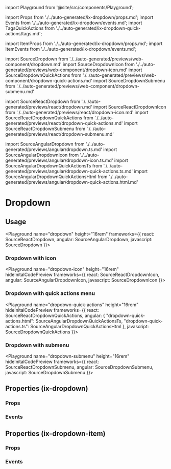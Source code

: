 import Playground from '@site/src/components/Playground';

import Props from './../auto-generated/ix-dropdown/props.md';
import Events from './../auto-generated/ix-dropdown/events.md';
import TagsQuickActions from './../auto-generated/ix-dropdown-quick-actions/tags.md';

import ItemProps from './../auto-generated/ix-dropdown/props.md';
import ItemEvents from './../auto-generated/ix-dropdown/events.md';

import SourceDropdown from './../auto-generated/previews/web-component/dropdown.md'
import SourceDropdownIcon from './../auto-generated/previews/web-component/dropdown-icon.md'
import SourceDropdownQuickActions from './../auto-generated/previews/web-component/dropdown-quick-actions.md'
import SourceDropdownSubmenu from './../auto-generated/previews/web-component/dropdown-submenu.md'

import SourceReactDropdown from './../auto-generated/previews/react/dropdown.md'
import SourceReactDropdownIcon from './../auto-generated/previews/react/dropdown-icon.md'
import SourceReactDropdownQuickActions from './../auto-generated/previews/react/dropdown-quick-actions.md'
import SourceReactDropdownSubmenu from './../auto-generated/previews/react/dropdown-submenu.md'

import SourceAngularDropdown from './../auto-generated/previews/angular/dropdown.ts.md'
import SourceAngularDropdownIcon from './../auto-generated/previews/angular/dropdown-icon.ts.md'
import SourceAngularDropdownQuickActionsTs from './../auto-generated/previews/angular/dropdown-quick-actions.ts.md'
import SourceAngularDropdownQuickActionsHtml from './../auto-generated/previews/angular/dropdown-quick-actions.html.md'

# Dropdown

## Usage

<Playground
name="dropdown" height="16rem"
frameworks={{
  react: SourceReactDropdown,
  angular: SourceAngularDropdown,
  javascript: SourceDropdown
}}></Playground>

### Dropdown with icon

<Playground
name="dropdown-icon" height="16rem"
hideInitalCodePreview
frameworks={{
  react: SourceReactDropdownIcon,
  angular: SourceAngularDropdownIcon,
  javascript: SourceDropdownIcon
}}></Playground>

### Dropdown with quick actions menu

<TagsQuickActions />

<Playground
name="dropdown-quick-actions" height="16rem"
hideInitalCodePreview
frameworks={{
  react: SourceReactDropdownQuickActions,
      angular: {
        "dropdown-quick-actions.html": SourceAngularDropdownQuickActionsTs,
        "dropdown-quick-actions.ts": SourceAngularDropdownQuickActionsHtml
    },
  javascript: SourceDropdownQuickActions
}}></Playground>

### Dropdown with submenu

<Playground
name="dropdown-submenu" height="16rem"
hideInitalCodePreview
frameworks={{
  react: SourceReactDropdownSubmenu,
  angular: SourceDropdownSubmenu,
  javascript: SourceDropdownSubmenu
}}></Playground>

## Properties (ix-dropdown)

### Props

<Props />

### Events

<Events />

## Properties (ix-dropdown-item)

### Props

<ItemProps />

### Events

<ItemEvents />
